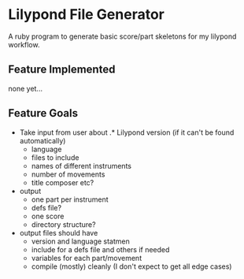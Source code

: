 # Lilypond File Generator

A ruby program to generate basic score/part skeletons for my lilypond
workflow. 

## Feature Implemented

none yet...

## Feature Goals
* Take input from user about
.* Lilypond version (if it can't be found automatically)
  * language
  * files to include
  * names of different instruments
  * number of movements
  * title composer etc?
* output
  * one part per instrument
  * defs file?
  * one score
  * directory structure?
* output files should have
  * version and language statmen
  * include for a defs file and others if needed
  * variables for each part/movement
  * compile (mostly) cleanly (I don't expect to get all edge cases)

